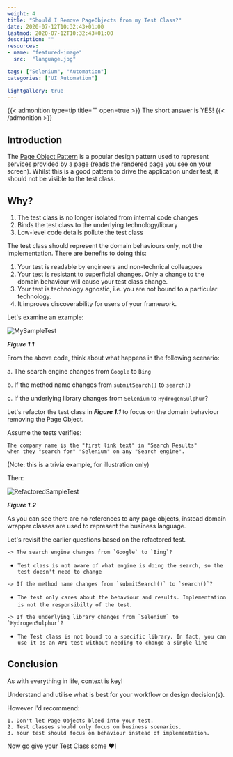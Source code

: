 ```yaml
---
weight: 4
title: "Should I Remove PageObjects from my Test Class?"
date: 2020-07-12T10:32:43+01:00
lastmod: 2020-07-12T10:32:43+01:00
description: ""
resources:
- name: "featured-image"
  src:  "language.jpg"

tags: ["Selenium", "Automation"]
categories: ["UI Automation"]

lightgallery: true
---
```

{{< admonition type=tip title="" open=true >}}
The short answer is YES!
{{< /admonition >}}
<!--more-->


## Introduction
The [Page Object Pattern](https://github.com/SeleniumHQ/selenium/wiki/PageObjects) is a popular design pattern used to represent services provided by a page (reads the rendered page you see on your screen).
Whilst this is a good pattern to drive the application under test, it should not be visible to the test class.

## Why?
1. The test class is no longer isolated from internal code changes
2. Binds the test class to the underlying technology/library
3. Low-level code details pollute the test class

The test class should represent the domain behaviours only, not the implementation. There are benefits to doing this:

1. Your test is readable by engineers and non-technical colleagues
2. Your test is resistant to superficial changes. Only a change to the domain behaviour will cause your test class change.
3. Your test is technology agnostic, i.e. you are not bound to a particular technology.
4. It improves discoverability for users of your framework.

Let's examine an example:

![MySampleTest](/images/po/sample1.png)

*__Figure 1.1__*

From the above code, think about what happens in the following scenario:

a. The search engine changes from `Google` to `Bing`

b. If the method name changes from `submitSearch()` to `search()`

c. If the underlying library changes from `Selenium` to `HydrogenSulphur`?

Let's refactor the test class in *__Figure 1.1__* to focus on the domain behaviour removing the Page Object.

Assume the tests verifies:
```plain
The company name is the "first link text" in "Search Results"
when they "search for" "Selenium" on any "Search engine".
```
(Note: this is a trivia example, for illustration only)

Then:

![RefactoredSampleTest](/images/po/sample2.png)

*__Figure 1.2__*

As you can see there are no references to any page objects, instead domain
wrapper classes are used to represent the business language.

Let's revisit the earlier questions based on the refactored test.
```
-> The search engine changes from `Google` to `Bing`?
```
- `Test class is not aware of what engine is doing the search, so the test doesn't need to change`
```
-> If the method name changes from `submitSearch()` to `search()`?
```
- `The test only cares about the behaviour and results. Implementation is not the responsibilty of the test`.
```
-> If the underlying library changes from `Selenium` to `HydrogenSulphur`?
```
- `The Test class is not bound to a specific library. In fact, you can use it as an API test without needing to change a single line`


## Conclusion
As with everything in life, context is key!

Understand and utilise what is best for your workflow or design decision(s).

However I'd recommend:
```
1. Don't let Page Objects bleed into your test.
2. Test classes should only focus on business scenarios.
3. Your test should focus on behaviour instead of implementation.
```

Now go give your Test Class some :heart:!

